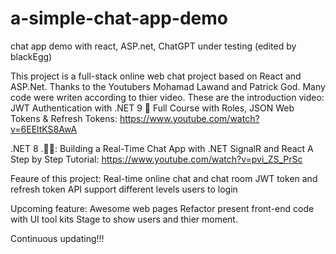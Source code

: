 # a-simple-chat-app-demo
chat app demo with react, ASP.net, ChatGPT
under testing
(edited by blackEgg)

This project is a full-stack online web chat project based on React and ASP.Net.
Thanks to the Youtubers Mohamad Lawand and Patrick God. Many code were writen according to thier video.
These are the introduction video:
JWT Authentication with .NET 9 🚀 Full Course with Roles, JSON Web Tokens & Refresh Tokens: https://www.youtube.com/watch?v=6EEltKS8AwA

.NET 8 .🚀🔥: Building a Real-Time Chat App with .NET SignalR and React A Step by Step Tutorial: https://www.youtube.com/watch?v=pvi_ZS_PrSc

Feaure of this project:
Real-time online chat and chat room 
JWT token and refresh token API
support different levels users to login

Upcoming feature:
Awesome web pages
Refactor present front-end code with UI tool kits
Stage to show users and thier moment.

Continuous updating!!!

